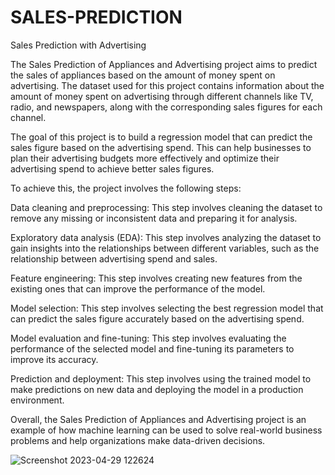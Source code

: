# SALES-PREDICTION
Sales Prediction with Advertising 

The Sales Prediction of Appliances and Advertising project aims to predict the sales of appliances based on the amount of money spent on advertising. The dataset used for this project contains information about the amount of money spent on advertising through different channels like TV, radio, and newspapers, along with the corresponding sales figures for each channel.

The goal of this project is to build a regression model that can predict the sales figure based on the advertising spend. This can help businesses to plan their advertising budgets more effectively and optimize their advertising spend to achieve better sales figures.

To achieve this, the project involves the following steps:

Data cleaning and preprocessing: This step involves cleaning the dataset to remove any missing or inconsistent data and preparing it for analysis.

Exploratory data analysis (EDA): This step involves analyzing the dataset to gain insights into the relationships between different variables, such as the relationship between advertising spend and sales.

Feature engineering: This step involves creating new features from the existing ones that can improve the performance of the model.

Model selection: This step involves selecting the best regression model that can predict the sales figure accurately based on the advertising spend.

Model evaluation and fine-tuning: This step involves evaluating the performance of the selected model and fine-tuning its parameters to improve its accuracy.

Prediction and deployment: This step involves using the trained model to make predictions on new data and deploying the model in a production environment.

Overall, the Sales Prediction of Appliances and Advertising project is an example of how machine learning can be used to solve real-world business problems and help organizations make data-driven decisions. 

![Screenshot 2023-04-29 122624](https://user-images.githubusercontent.com/89768124/235288778-ff83686a-d42a-4ba2-addc-1e7907fa26e0.png)
